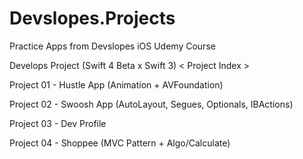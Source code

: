 # Devslopes.Projects
Practice Apps from Devslopes iOS Udemy Course

Develops Project (Swift 4 Beta x Swift 3)
< Project Index >

Project 01 - Hustle App (Animation + AVFoundation)

Project 02 - Swoosh App (AutoLayout, Segues, Optionals, IBActions)

Project 03 - Dev Profile

Project 04 - Shoppee (MVC Pattern + Algo/Calculate)
